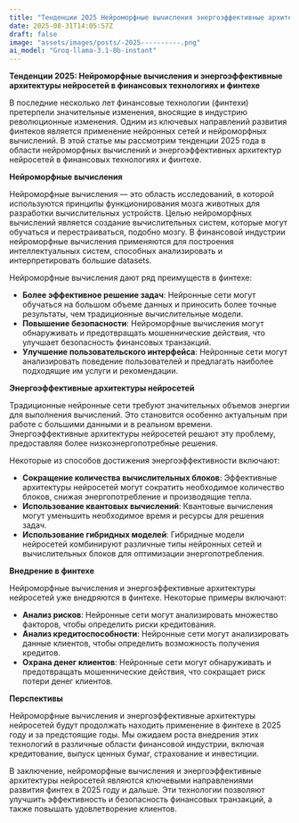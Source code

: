 ```yaml
---
title: "Тенденции 2025 Нейроморфные вычисления энергоэффективные архитектуры нейросетей в финансовых технологиях и финтехе"
date: 2025-08-31T14:05:57Z
draft: false
image: "assets/images/posts/-2025----------.png"
ai_model: "Groq-llama-3.1-8b-instant"
---
```


**Тенденции 2025: Нейроморфные вычисления и энергоэффективные архитектуры нейросетей в финансовых технологиях и финтехе**

В последние несколько лет финансовые технологии (финтехи) претерпели значительные изменения, вносящие в индустрию революционные изменения. Одним из ключевых направлений развития финтеков является применение нейронных сетей и нейроморфных вычислений. В этой статье мы рассмотрим тенденции 2025 года в области нейроморфных вычислений и энергоэффективных архитектур нейросетей в финансовых технологиях и финтехе.

**Нейроморфные вычисления**

Нейроморфные вычисления — это область исследований, в которой используются принципы функционирования мозга животных для разработки вычислительных устройств. Целью нейроморфных вычислений является создание вычислительных систем, которые могут обучаться и перестраиваться, подобно мозгу. В финансовой индустрии нейроморфные вычисления применяются для построения интеллектуальных систем, способных анализировать и интерпретировать большие datasets.

Нейроморфные вычисления дают ряд преимуществ в финтехе:

* **Более эффективное решение задач**: Нейронные сети могут обучаться на большом объеме данных и приносить более точные результаты, чем традиционные вычислительные модели.
* **Повышение безопасности**: Нейроморфные вычисления могут обнаруживать и предотвращать мошеннические действия, что улучшает безопасность финансовых транзакций.
* **Улучшение пользовательского интерфейса**: Нейронные сети могут анализировать поведение пользователей и предлагать наиболее подходящие им услуги и рекомендации.

**Энергоэффективные архитектуры нейросетей**

Традиционные нейронные сети требуют значительных объемов энергии для выполнения вычислений. Это становится особенно актуальным при работе с большими данными и в реальном времени. Энергоэффективные архитектуры нейросетей решают эту проблему, предоставляя более низкоэнергопотребные решения.

Некоторые из способов достижения энергоэффективности включают:

* **Сокращение количества вычислительных блоков**: Эффективные архитектуры нейросетей могут сократить необходимое количество блоков, снижая энергопотребление и производящие тепла.
* **Использование квантовых вычислений**: Квантовые вычисления могут уменьшить необходимое время и ресурсы для решения задач.
* **Использование гибридных моделей**: Гибридные модели нейросетей комбинируют различные типы нейронных сетей и вычислительных блоков для оптимизации энергопотребления.

**Внедрение в финтехе**

Нейроморфные вычисления и энергоэффективные архитектуры нейросетей уже внедряются в финтехе. Некоторые примеры включают:

* **Анализ рисков**: Нейронные сети могут анализировать множество факторов, чтобы определить риски кредитования.
* **Анализ кредитоспособности**: Нейронные сети могут анализировать данные клиентов, чтобы определить возможность получения кредитов.
* **Охрана денег клиентов**: Нейронные сети могут обнаруживать и предотвращать мошеннические действия, что сокращает риск потери денег клиентов.

**Перспективы**

Нейроморфные вычисления и энергоэффективные архитектуры нейросетей будут продолжать находить применение в финтехе в 2025 году и за предстоящие годы. Мы ожидаем роста внедрения этих технологий в различные области финансовой индустрии, включая кредитование, выпуск ценных бумаг, страхование и инвестиции.

В заключение, нейроморфные вычисления и энергоэффективные архитектуры нейросетей являются ключевыми направлениями развития финтех в 2025 году и дальше. Эти технологии позволяют улучшить эффективность и безопасность финансовых транзакций, а также повышать удовлетворение клиентов.
